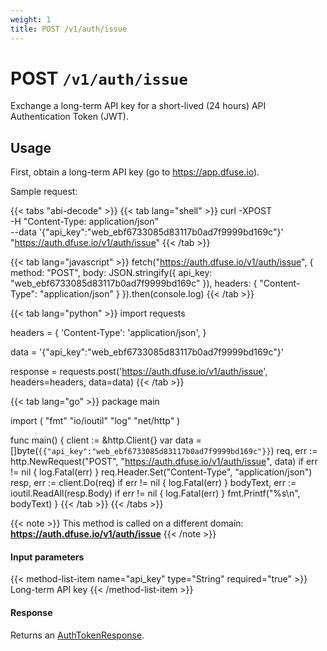 ```yaml
---
weight: 1
title: POST /v1/auth/issue
---
```


# POST `/v1/auth/issue`

Exchange a long-term API key for a short-lived (24 hours) API Authentication Token (JWT).


## Usage

First, obtain a long-term API key (go to https://app.dfuse.io).

Sample request:

{{< tabs "abi-decode" >}}
{{< tab lang="shell" >}}
curl -XPOST \
  -H "Content-Type: application/json" \
  --data '{"api_key":"web_ebf6733085d83117b0ad7f9999bd169c"}' \
  "https://auth.dfuse.io/v1/auth/issue"
{{< /tab >}}

{{< tab lang="javascript" >}}
fetch("https://auth.dfuse.io/v1/auth/issue", {
  method: "POST",
  body: JSON.stringify({
    api_key: "web_ebf6733085d83117b0ad7f9999bd169c"
  }),
  headers: {
    "Content-Type": "application/json"
  }
}).then(console.log)
{{< /tab >}}

{{< tab lang="python" >}}
import requests

headers = {
    'Content-Type': 'application/json',
}

data = '{"api_key":"web_ebf6733085d83117b0ad7f9999bd169c"}'

response = requests.post('https://auth.dfuse.io/v1/auth/issue', headers=headers, data=data)
{{< /tab >}}

{{< tab lang="go" >}}
package main

import (
	"fmt"
	"io/ioutil"
	"log"
	"net/http"
)

func main() {
	client := &http.Client{}
	var data = []byte(`{{"api_key":"web_ebf6733085d83117b0ad7f9999bd169c"}}`)
	req, err := http.NewRequest("POST", "https://auth.dfuse.io/v1/auth/issue", data)
	if err != nil {
		log.Fatal(err)
	}
	req.Header.Set("Content-Type", "application/json")
	resp, err := client.Do(req)
	if err != nil {
		log.Fatal(err)
	}
	bodyText, err := ioutil.ReadAll(resp.Body)
	if err != nil {
		log.Fatal(err)
	}
	fmt.Printf("%s\n", bodyText)
}
{{< /tab >}}
{{< /tabs >}}

{{< note >}}
This method is called on a different domain: <strong>https://auth.dfuse.io/v1/auth/issue</strong>
{{< /note >}}

#### Input parameters

{{< method-list-item name="api_key" type="String" required="true" >}}
  Long-term API key
{{< /method-list-item >}}

#### Response

Returns an [AuthTokenResponse](#type-AuthTokenResponse).

